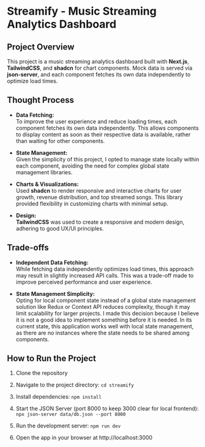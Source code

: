 # Streamify - Music Streaming Analytics Dashboard

## Project Overview

This project is a music streaming analytics dashboard built with **Next.js**, **TailwindCSS**, and **shadcn** for chart components. Mock data is served via **json-server**, and each component fetches its own data independently to optimize load times.

## Thought Process

- **Data Fetching:**  
  To improve the user experience and reduce loading times, each component fetches its own data independently. This allows components to display content as soon as their respective data is available, rather than waiting for other components.

- **State Management:**  
  Given the simplicity of this project, I opted to manage state locally within each component, avoiding the need for complex global state management libraries.

- **Charts & Visualizations:**  
  Used **shadcn** to render responsive and interactive charts for user growth, revenue distribution, and top streamed songs. This library provided flexibility in customizing charts with minimal setup.

- **Design:**  
  **TailwindCSS** was used to create a responsive and modern design, adhering to good UX/UI principles.

## Trade-offs

- **Independent Data Fetching:**  
  While fetching data independently optimizes load times, this approach may result in slightly increased API calls. This was a trade-off made to improve perceived performance and user experience.

- **State Management Simplicity:**  
  Opting for local component state instead of a global state management solution like Redux or Context API reduces complexity, though it may limit scalability for larger projects. I made this decision because I believe it is not a good idea to implement something before it is needed. In its current state, this application works well with local state management, as there are no instances where the state needs to be shared among components.

## How to Run the Project
1. Clone the repository

2. Navigate to the project directory:
```cd streamify```

3. Install dependencies:
```npm install```

4. Start the JSON Server (port 8000 to keep 3000 clear for local frontend):
```npx json-server data/db.json --port 8000``` 
    
5. Run the development server:
```npm run dev```

6. Open the app in your browser at http://localhost:3000